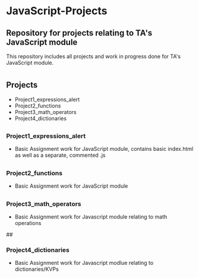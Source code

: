 # JavaScript-Projects

<h2>Repository for projects relating to TA's JavaScript module</h2>

This repository includes all projects and work in progress done for TA's JavaScript module.

<h1 align="center"><project-name></h1>

<p align="center"><project-description></p>

## Projects

- Project1_expressions_alert
- Project2_functions
- Project3_math_operators
- Project4_dictionaries


##  <h3>Project1_expressions_alert</h3>
  - Basic Assignment work for JavaScript module, contains basic index.html as well as a separate, commented .js
  
##  <h3>Project2_functions</h3>
  - Basic Assignment work for JavaScript module

  ## <h3>Project3_math_operators</h3>
  - Basic Assignment work for Javascript module relating to math operations
  
  ##<h3>Project4_dictionaries</h3>
  - Basic Assignment work for Javascript modlue relating to dictionaries/KVPs
